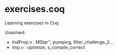 # exercises.coq
Learning exercises in Coq 

Unsolved:
 + IndProp.v : MStar'', pumping, filter_challenge_2...
 + Imp.v : optimize, s_compile_correct